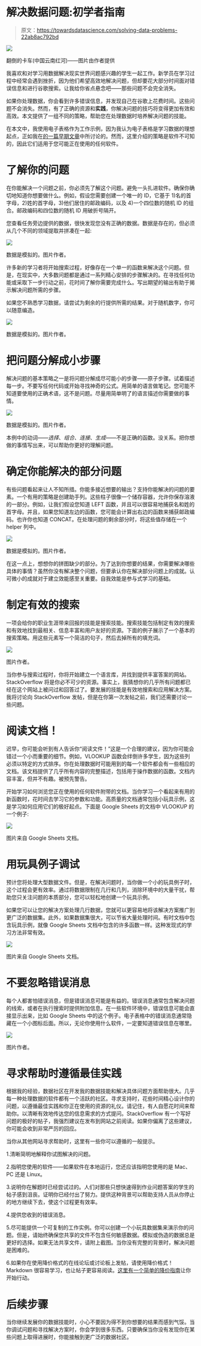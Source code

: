# 解决数据问题:初学者指南

> 原文：<https://towardsdatascience.com/solving-data-problems-22ab8ac792bd>

![](img/0285f98647e4de55fa7df8b480633d68.png)

翻倒的卡车(中国云南红河)——图片由作者提供

我喜欢和对学习用数据解决现实世界问题感兴趣的学生一起工作。新学员在学习过程中经常会遇到挫折，因为他们希望高效地解决问题，但却要花大部分时间面对错误信息和进行谷歌搜索。让我给你省点悬念吧——那些问题不会完全消失。

如果你处理数据，你会看到许多错误信息，并发现自己在谷歌上花费时间。这些问题不会消失。然而，有了正确的资源和**实践**，你解决问题的技巧将变得更加有效和高效。本文提供了一组不同的策略，帮助您在处理数据时培养解决问题的技能。

在本文中，我使用电子表格作为工作示例，因为我认为电子表格是学习数据的理想起点，正如我在[的一篇早期文章](/10-tips-for-students-with-a-non-technical-background-interested-in-developing-data-skills-3fd14cf4d316#:~:text=9.%20Embrace%20spreadsheets)中所讨论的。然而，这里介绍的策略是软件不可知的，因此它们适用于您可能正在使用的任何软件。

# **了解你的问题**

在你能解决一个问题之前，你必须先了解这个问题。避免一头扎进软件。确保你确切地知道你想要做什么。例如，假设您需要创建一个唯一的 ID，它基于 1)名的首字母，2)姓的首字母，3)他们居住的邮政编码，以及 4)一个四位数的随机 ID 的组合。邮政编码和四位数的随机 ID 用破折号隔开。

您查看任务旁边提供的数据，很快发现您没有正确的数据。数据是存在的，但必须从几个不同的领域提取并拼凑在一起:

![](img/d8a50269e7bbff0e494f33f6517071ec.png)

数据是模拟的。图片作者。

许多新的学习者将开始搜索过程，好像存在一个单一的函数来解决这个问题。但是，在现实中，大多数问题都是通过一系列精心安排的步骤解决的。在寻找任何功能或采取下一步行动之前，花时间了解你需要完成什么。写出期望的输出有助于揭示解决问题所需的步骤。

如果您不熟悉学习数据，请尝试为剩余的行提供所需的结果。对于随机数字，你可以随意编造。

![](img/832858a052a538e32a30b7101867b13d.png)

数据是模拟的。图片作者。

# 把问题分解成小步骤

解决问题的基本策略之一是将问题分解成尽可能小的步骤——原子步骤。试着描述每一步。不要写任何代码或开始寻找神奇的公式。用简单的语言做笔记。您可能不知道要使用的正确术语，这不是问题。尽量用简单明了的语言描述你需要做的事情。

![](img/fe58621da8cc315e3ca8327b2be415db.png)

数据是模拟的。图片作者。

本例中的动词——*选择*、*组合*、*连接*、*生成*——不是正确的函数。没关系。把你想做的事情写出来，可以帮助你更好的理解问题。

# 确定你能解决的部分问题

有些问题看起来让人不知所措。你能多接近想要的输出？支持你能解决的问题的要素。一个有用的策略是创建助手列。这些柱子很像一个储存容器，允许你保存溶液的一部分。例如，让我们假设您知道 LEFT 函数，并且可以很容易地捕获名和姓的首字母。并且，如果您知道左边的函数，您可能会计算出右边的函数来捕获邮政编码。也许你也知道 CONCAT。在处理问题的剩余部分时，将这些值存储在一个 helper 列中。

![](img/067c012a1f92814a2e1ccf3ddb338e4c.png)

数据是模拟的。图片作者。

在这一点上，想想你的拼图缺少的部分。为了达到你想要的结果，你需要解决哪些具体的事情？虽然你没有解决整个问题，但要承认你在解决部分问题上的成就。认可微小的成就对于建立效能感至关重要。自我效能是参与式学习的基础。

# 制定有效的搜索

一项会给你的职业生涯带来回报的技能是搜索技能。搜索技能包括制定有效的搜索和有效地找到最相关、信息丰富和用户友好的资源。下面的例子展示了一个基本的搜索策略。用这些元素写一个简洁的句子，然后去掉所有的填充词。

![](img/de0ab2ffd75687c5e9f795b1eb943d1a.png)

图片作者。

当你参与搜索过程时，你将开始建立一个语言库，并找到提供丰富答案的网站。StackOverflow 将是你必不可少的资源。事实上，我猜想你的几乎所有问题都已经在这个网站上被问过和回答过了。要发展的技能是有效地搜索和应用解决方案。我将讨论向 StackOverflow 发帖，但是在你第一次发帖之前，我们还需要讨论一些问题。

# **阅读文档！**

迟早，你可能会听到有人告诉你“阅读文件！”这是一个合理的建议，因为你可能会错过一个小而重要的细节。例如，VLOOKUP 函数会绊倒许多学生，因为这些列必须以特定的方式排序。你在处理数据时可能用到的每一个软件都会有一些相应的文档。该文档提供了几乎所有内容的完整描述，包括用于操作数据的函数。文档内容丰富，但并不有趣。被预先警告。

开始学习如何浏览您正在使用的任何软件附带的文档。当你学习一个看起来有用的新函数时，花时间去学习它的参数和功能。高质量的文档通常包括小玩具示例，这是学习如何应用它们的极好起点。下面是 Google Sheets 的文档中 VLOOKUP 的一个例子:

![](img/e69f56a9ec20cbaa29baa12196529935.png)

图片来自 Google Sheets 文档。

# 用玩具例子调试

预计您将处理大型数据文件。但是，在解决问题时，当你做一个小的玩具例子时，这个过程会更有效率。通过将数据限制在几行和几列，消除环境中的大量干扰，帮助您只关注问题的本质部分，您可以轻松地创建一个玩具示例。

如果您可以让您的解决方案处理几行数据，您就可以更容易地将该解决方案推广到更广泛的数据集。此外，如果数据集很大，可以节省大量处理时间。有时文档中包含玩具示例，就像 Google Sheets 文档中包含的许多函数一样。这种发现式的学习方法非常有效。

![](img/bab8f9a362fbac4e66d9d9bef20ad22f.png)

图片来自 Google Sheets 文档。

# 不要忽略错误消息

每个人都害怕错误消息，但是错误消息可能是有益的。错误消息通常包含解决问题的线索，或者在执行搜索时提供附加信息。在一些软件环境中，错误信息可能会直接显示出来，比如 Google Sheets 中的这个例子。电子表格中的错误消息通常隐藏在一个小图标后面。所以，无论你使用什么软件，一定要知道错误信息在哪里。

![](img/4d3e0b1dd80c96b296acca221e11d2be.png)

图片作者。

# 寻求帮助时遵循最佳实践

根据我的经验，数据社区在开发我的数据技能和解决具体问题方面帮助很大。几乎每一种处理数据的软件都有一个活跃的社区。寻求支持时，花些时间精心设计你的问题，以遵循最佳实践和你正在使用的资源的礼仪。请记住，有人自愿花时间来帮助你。以清晰有效地传达您的信息需求的方式提问。StackOverflow 有一个写好问题的极好的帖子，我强烈建议在发布到网站之前阅读。如果你偏离了这些建议，你可能会收到非常严厉的回应。

当你从其他网站寻求帮助时，这里有一些你可以遵循的一般提示。

1.清晰简明地解释你试图解决的问题。

2.指明您使用的软件——如果软件在本地运行，您还应该指明您使用的是 Mac、PC 还是 Linux。

3.说明你在解题时已经尝试过的。人们对那些只想快速得到作业问题答案的学生的帖子感到沮丧。证明你已经付出了努力。提供这种背景可以帮助支持人员从你停止的地方继续下去，使这个过程更有效率。

4.提供您收到的错误消息。

5.尽可能提供一个可复制的工作实例。你可以创建一个小玩具数据集来演示你的问题。但是，请始终确保您共享的文件不包含任何敏感数据。模拟或伪造的数据总是更好的选择。如果无法共享文件，请附上截图。当你没有完整的背景时，解决问题是困难的。

6.如果你在使用降价格式的在线论坛或讨论板上发帖，请使用降价格式！Markdown 很容易学习，也让帖子更容易阅读。[这里有一个简单的降价指南](https://www.markdownguide.org/basic-syntax/)让你开始行动。

# 后续步骤

当你继续发展你的数据技能时，小心不要因为得不到你想要的结果而感到气馁。当你调试问题和寻找解决方案时，你会学到很多东西。只要确保当你没有发现你在某些问题上取得进展时，你能接触到更广泛的数据社区。